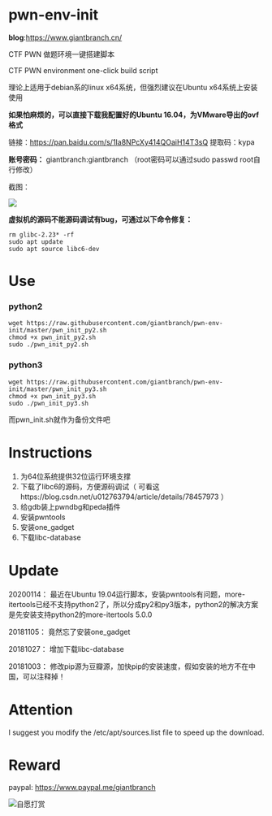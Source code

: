 # pwn-env-init

**blog**:https://www.giantbranch.cn/

CTF PWN 做题环境一键搭建脚本

CTF PWN environment one-click build script

理论上适用于debian系的linux x64系统，但强烈建议在Ubuntu x64系统上安装使用

**如果怕麻烦的，可以直接下载我配置好的Ubuntu 16.04，为VMware导出的ovf格式**

链接：https://pan.baidu.com/s/1Ia8NPcXy414QOaiH14T3sQ 
提取码：kypa 

**账号密码：** giantbranch:giantbranch
（root密码可以通过sudo passwd root自行修改）

截图：

![](https://raw.githubusercontent.com/giantbranch/pwn-env-init/master/img/png.png)

**虚拟机的源码不能源码调试有bug，可通过以下命令修复：**

```
rm glibc-2.23* -rf
sudo apt update
sudo apt source libc6-dev
```

# Use

### python2

```
wget https://raw.githubusercontent.com/giantbranch/pwn-env-init/master/pwn_init_py2.sh
chmod +x pwn_init_py2.sh
sudo ./pwn_init_py2.sh
```
### python3
```
wget https://raw.githubusercontent.com/giantbranch/pwn-env-init/master/pwn_init_py3.sh
chmod +x pwn_init_py3.sh
sudo ./pwn_init_py3.sh
```
而pwn_init.sh就作为备份文件吧

# Instructions

1. 为64位系统提供32位运行环境支撑
2. 下载了libc6的源码，方便源码调试（ 可看这https://blog.csdn.net/u012763794/article/details/78457973 ）
3. 给gdb装上pwndbg和peda插件
4. 安装pwntools
5. 安装one_gadget
6. 下载libc-database

# Update

20200114：   最近在Ubuntu 19.04运行脚本，安装pwntools有问题，more-itertools已经不支持python2了，所以分成py2和py3版本，python2的解决方案是先安装支持python2的more-itertools 5.0.0

20181105：   竟然忘了安装one_gadget

20181027：   增加下载libc-database

20181003：   修改pip源为豆瓣源，加快pip的安装速度，假如安装的地方不在中国，可以注释掉！

# Attention

I suggest you modify the /etc/apt/sources.list file to speed up the download.

# Reward

paypal: https://www.paypal.me/giantbranch

![自愿打赏][1]


[1]: http://pic.giantbranch.cn/pic/1551450728861.jpg
